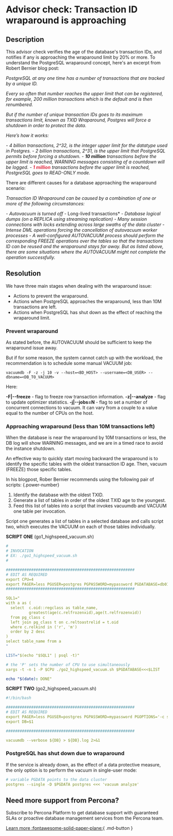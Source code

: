 # Advisor check: Transaction ID wraparound is approaching
 
## Description
This advisor check verifies the age of the database's transaction IDs, and notifies if any is approaching the wraparound limit by 20% or more.
To understand the PostgreSQL wraparound concept, here's an excerpt from Robert Bernier blog post:

*PostgreSQL at any one time has a number of transactions that are tracked by a unique ID.* 

*Every so often that number reaches the upper limit that can be registered, for example, 200 million transactions which is the default and is then renumbered.*

*But if the number of unique transaction IDs goes to its maximum transactions limit, known as TXID Wraparound, Postgres will force a shutdown in order to protect the data.*

*Here’s how it works:*

*- 4 billion transactions, 2^32, is the integer upper limit for the datatype used in Postgres.*
*- 2 billion transactions, 2^31, is the upper limit that PostgreSQL permits before forcing a shutdown.*
*- **10 million** transactions before the upper limit is reached, WARNING messages consisting of a countdown will be logged.*
*- <b style="color:#e02f44;">1 million</b>  transactions before the upper limit is reached, PostgreSQL goes to READ-ONLY mode.*

There are different causes for a database approaching the wraparound scenario:

*Transaction ID Wraparound can be caused by a combination of one or more of the following circumstances:*

*- Autovacuum is turned off*
*-* Long-lived transactions*
*- Database logical dumps (on a REPLICA using streaming replication)*
*- Many session connections with locks extending across large swaths of the data cluster*
*- Intense DML operations forcing the cancellation of autovacuum worker processes*
*- A well-configured AUTOVACUUM process should perform the corresponding FREEZE operations over the tables so that the transactions ID can be reused and the wraparound stays far away. But as listed above, there are some situations where the AUTOVACUUM might not complete the operation successfully.*


## Resolution
We have three main stages when dealing with the wraparound issue:

- Actions to prevent the wraparound.
- Actions when PostgreSQL approaches the wraparound, less than 10M transactions are left.
- Actions when PostgreSQL has shut down as the effect of reaching the wraparound limit. 

### Prevent wraparound

As stated before, the AUTOVACUUM should be sufficient to keep the wraparound issue away. 

But if for some reason, the system cannot catch up with the workload, the recommendation is to schedule some manual VACUUM job:

```vacuumdb -F -z -j 10 -v --host=<BD_HOST> --username=<DB_USER> --dbname=<DB_TO_VACUUM>```


Here:

**-F|--freeze** - flag to freeze row transaction information.
**-z|--analyze** - flag to update optimizer statistics.
**-j|--jobs=N** - flag to set a number of concurrent connections to vacuum. It can vary from a couple to a value equal to the number of CPUs on the host.


### Approaching wraparound (less than 10M transactions left) 

When the database is near the wraparound by 10M transactions or less, the DB log will show WARNING messages, and we are in a timed race to avoid the instance shutdown. 

An effective way to quickly start moving backward the wraparound is to identify the specific tables with the oldest transaction ID age.
Then, vacuum (FREEZE) those specific tables. 

In his blogpost, Rober Bernier recommends using the following pair of scripts:
{.power-number}

1. Identify the database with the oldest TXID.
2. Generate a list of tables in order of the oldest TXID age to the youngest.
3. Feed this list of tables into a script that invokes vacuumdb and VACUUM one table per invocation.

Script one generates a list of tables in a selected database and calls script two, which executes the VACUUM on each of those tables individually.

**SCRIPT ONE**  (go1_highspeed_vacuum.sh)
```yaml #!/bin/bash
#
# INVOCATION
# EX: ./go1_highspeed_vacuum.sh
#

########################################################
# EDIT AS REQUIRED
export CPU=4
export PAGER=less PGUSER=postgres PGPASSWORD=mypassword PGDATABASE=db01 PGOPTIONS='-c statement_timeout=0'
########################################################

SQL1="
with a as (
  select  c.oid::regclass as table_name,
          greatest(age(c.relfrozenxid),age(t.relfrozenxid))
  from pg_class c
  left join pg_class t on c.reltoastrelid = t.oid
  where c.relkind in ('r', 'm')
  order by 2 desc
)
select table_name from a
"

LIST="$(echo "$SQL1" | psql -t)"

# the 'P' sets the number of CPU to use simultaneously
xargs -t -n 1 -P $CPU ./go2_highspeed_vacuum.sh $PGDATABASE<<<$LIST

echo "$(date): DONE"
```

**SCRIPT TWO** (go2_highspeed_vacuum.sh)

``` yaml
#!/bin/bash

########################################################
# EDIT AS REQUIRED
export PAGER=less PGUSER=postgres PGPASSWORD=mypassword PGOPTIONS='-c statement_timeout=0'
export DB=$1

########################################################

vacuumdb --verbose ${DB} > ${DB}.log 2>&1
``` 

### PostgreSQL has shut down due to wraparound

If the service is already down, as the effect of a data protective measure, the only option is to perform the vacuum in single-user mode:

``` yaml
# variable PGDATA points to the data cluster
postgres --single -D $PGDATA postgres <<< 'vacuum analyze'
```

## Need more support from Percona?
Subscribe to Percona Platform to get database support with guaranteed SLAs or proactive database management services from the Percona team.

[Learn more :fontawesome-solid-paper-plane:](https://per.co.na/subscribe){ .md-button }